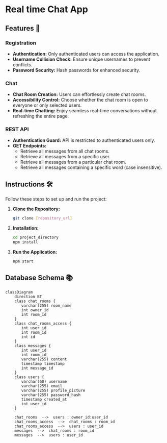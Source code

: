 # Real time Chat App

## Features 🚀

### Registration

- **Authentication:** Only authenticated users can access the application.
- **Username Collision Check:** Ensure unique usernames to prevent conflicts.
- **Password Security:** Hash passwords for enhanced security.

### Chat

- **Chat Room Creation:** Users can effortlessly create chat rooms.
- **Accessibility Control:** Choose whether the chat room is open to everyone or only selected users.
- **Real-time Chatting:** Enjoy seamless real-time conversations without refreshing the entire page.

### REST API

- **Authentication Guard:** API is restricted to authenticated users only.
- **GET Endpoints:**
  - Retrieve all messages from all chat rooms.
  - Retrieve all messages from a specific user.
  - Retrieve all messages from a particular chat room.
  - Retrieve all messages containing a specific word (case insensitive).

## Instructions 🛠️

Follow these steps to set up and run the project:

1. **Clone the Repository:**
   ```bash
   git clone [repository_url]
   ```

2. **Installation:**
   ```bash
   cd project_directory
   npm install
   ```

3. **Run the Application:**
   ```bash
   npm start
   ```
   

## Database Schema 📚
```mermaid
classDiagram
    direction BT
    class chat_rooms {
       varchar(255) room_name
       int owner_id
       int room_id
    }
    class chat_rooms_access {
       int user_id
       int room_id
       int id
    }
    class messages {
       int user_id
       int room_id
       varchar(255) content
       timestamp timestamp
       int message_id
    }
    class users {
       varchar(60) username
       varchar(255) email
       varchar(255) profile_picture
       varchar(255) password_hash
       timestamp created_at
       int user_id
    }
    
    chat_rooms  -->  users : owner_id:user_id
    chat_rooms_access  -->  chat_rooms : room_id
    chat_rooms_access  -->  users : user_id
    messages  -->  chat_rooms : room_id
    messages  -->  users : user_id

```